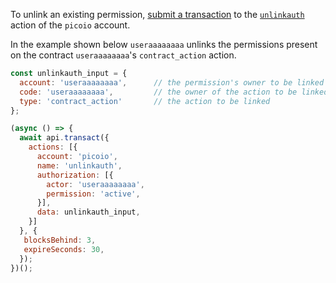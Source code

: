 To unlink an existing permission, [submit a transaction](01_how-to-submit-a-transaction.md) to the [`unlinkauth`](https://github.com/PICOIO/picoio.contracts/blob/52fbd4ac7e6c38c558302c48d00469a4bed35f7c/contracts/picoio.bios/include/picoio.bios/picoio.bios.hpp#L255) action of the `picoio` account.

In the example shown below `useraaaaaaaa` unlinks the permissions present on the contract `useraaaaaaaa`'s `contract_action` action.
```javascript
const unlinkauth_input = {
  account: 'useraaaaaaaa',      // the permission's owner to be linked and the payer of the RAM needed to store this link
  code: 'useraaaaaaaa',         // the owner of the action to be linked
  type: 'contract_action'       // the action to be linked
};

(async () => {
  await api.transact({
    actions: [{
      account: 'picoio',
      name: 'unlinkauth',
      authorization: [{
        actor: 'useraaaaaaaa',
        permission: 'active',
      }],
      data: unlinkauth_input,
    }]
  }, {
   blocksBehind: 3,
   expireSeconds: 30,
  });
})();
```